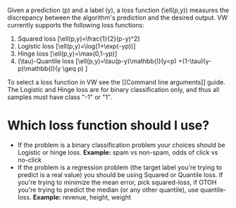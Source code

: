 Given a prediction \(p\) and a label \(y\), a loss function \(\ell(p,y)\) measures the discrepancy between the algorithm's prediction and the desired output. VW currently supports the following loss functions:

1. Squared loss 
\[\ell(p,y)=\frac{1}{2}(p-y)^2\]
2. Logistic loss
\[\ell(p,y)=\log(1+\exp(-yp))\]
3. Hinge loss
\[\ell(p,y)=\max(0,1-yp)\]
4. \(\tau\)-Quantile loss
\[\ell(p,y)=\tau(p-y)\mathbb{I}(y<p) +(1-\tau)(y-p)\mathbb{I}(y \geq p) \]

To select a loss function in VW see the [[Command line arguments]] guide.  The Logistic and Hinge loss are for binary classification only, and thus all samples must have class "-1" or "1".

# Which loss function should I use?

* If the problem is a binary classification problem your choices should be Logistic or hinge loss. **Example:** spam vs non-spam, odds of click vs no-click
* If the problem is a regression problem (the target label you're trying to predict is a real value) you should be using Squared or Quantile loss.  If you're trying to minimize the mean error, pick squared-loss, if OTOH you're trying to predict the median (or any other quantile), use quantile-loss. **Example:** revenue, height, weight